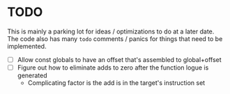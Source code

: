 # TODO

This is mainly a parking lot for ideas / optimizations to do at a later date.
The code also has many `todo` comments / panics for things that need to be implemented.

- [ ] Allow const globals to have an offset that's assembled to global+offset
- [ ] Figure out how to eliminate adds to zero after the function logue is generated
    - Complicating factor is the add is in the target's instruction set